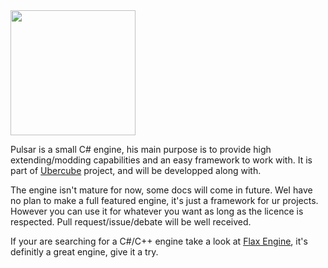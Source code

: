 <img src="https://cdn.discordapp.com/attachments/460497210535182344/760988824381161472/pulsar-colo.png" width="200">

Pulsar is a small C# engine, his main purpose is to provide high extending/modding capabilities and an easy framework to work with.
It is part of [Ubercube](https://github.com/horizon-studio/ubercube) project, and will be developped along with.

The engine isn't mature for now, some docs will come in future.
WeI have no plan to make a full featured engine, it's just a framework for ur projects.
However you can use it for whatever you want as long as the licence is respected.
Pull request/issue/debate will be well received.

If your are searching for a C#/C++ engine take a look at [Flax Engine](https://github.com/FlaxEngine/FlaxAPI), it's definitly a great engine, give it a try.
